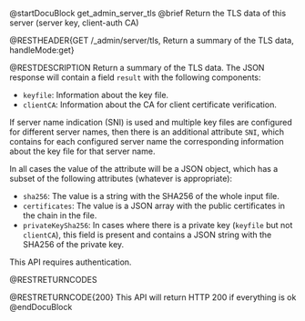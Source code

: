 
@startDocuBlock get_admin_server_tls
@brief Return the TLS data of this server (server key, client-auth CA)

@RESTHEADER{GET /_admin/server/tls, Return a summary of the TLS data, handleMode:get}

@RESTDESCRIPTION
Return a summary of the TLS data. The JSON response will contain a field
`result` with the following components:

  - `keyfile`: Information about the key file.
  - `clientCA`: Information about the CA for client certificate
    verification.

If server name indication (SNI) is used and multiple key files are
configured for different server names, then there is an additional
attribute `SNI`, which contains for each configured server name
the corresponding information about the key file for that server name.

In all cases the value of the attribute will be a JSON object, which
has a subset of the following attributes (whatever is appropriate):

  - `sha256`: The value is a string with the SHA256 of the whole input
    file.
  - `certificates`: The value is a JSON array with the public
    certificates in the chain in the file.
  - `privateKeySha256`: In cases where there is a private key (`keyfile`
    but not `clientCA`), this field is present and contains a
    JSON string with the SHA256 of the private key.

This API requires authentication.

@RESTRETURNCODES

@RESTRETURNCODE{200}
This API will return HTTP 200 if everything is ok
@endDocuBlock
